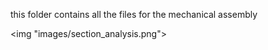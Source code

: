 this folder contains all the files for the mechanical assembly

<img "images/section_analysis.png">
